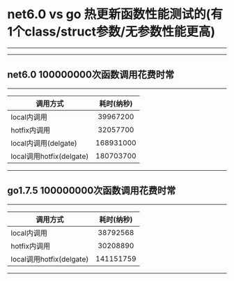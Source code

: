 # net6.0 vs go 热更新函数性能测试的(有1个class/struct参数/无参数性能更高)
---
---
## net6.0 100000000次函数调用花费时常
---
调用方式|耗时(纳秒)
---|:--:
local内调用|39967200
hotfix内调用|32057700
local内调用(delgate)|168931000
local调用hotfix(delgate)|180703700
---
## go1.7.5 100000000次函数调用花费时常
---
调用方式|耗时(纳秒)
---|:--:
local内调用|38792568
hotfix内调用|30208890
local调用hotfix(delgate)|141151759
---